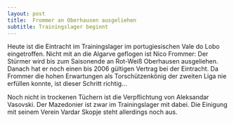```yaml
---
layout: post
title:  Frommer an Oberhausen ausgeliehen
subtitle: Trainingslager beginnt
---
```


Heute ist die Eintracht im Trainingslager im portugiesischen Vale do Lobo eingetroffen. Nicht mit an die Algarve geflogen ist Nico Frommer: Der Stürmer wird bis zum Saisonende an Rot-Weiß Oberhausen ausgeliehen. Danach hat er noch einen bis 2006 gültigen Vertrag bei der Eintracht. Da Frommer die hohen Erwartungen als Torschützenkönig der zweiten Liga nie erfüllen konnte, ist dieser Schritt richtig...

Noch nicht in trockenen Tüchern ist die Verpflichtung von Aleksandar Vasovski. Der Mazedonier ist zwar im Trainingslager mit dabei. Die Einigung mit seinem Verein Vardar Skopje steht allerdings noch aus.

